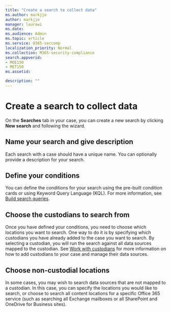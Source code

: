 ```yaml
---
title: "Create a search to collect data"
ms.author: markjjo
author: markjjo
manager: laurawi
ms.date: 
ms.audience: Admin
ms.topic: article
ms.service: O365-seccomp
localization_priority: Normal
ms.collection: M365-security-compliance 
search.appverid: 
- MOE150
- MET150
ms.assetid: 

description: ""
---
```


# Create a search to collect data

On the **Searches** tab in your case, you can create a new search by clicking **New search** and following the wizard.

## Name your search and give description

Each search with a case should have a unique name. You can optionally provide a description for your search. 

## Define your conditions

You can define the conditions for your search using the pre-built condition cards or using Keyword Query Language (KQL). For more information, see [Build search queries](building-search-queries.md).

## Choose the custodians to search from

Once you have defined your conditions, you need to choose which locations you want to search. One way to do it is by specifying which custodians you have already added to the case you want to search. By selecting a custodian, you will run the search against all data sources mapped to the custodian. See [Work with custodians](managing-custodians.md) for more information on how to add custodians to your case and manage their data sources.

## Choose non-custodial locations

In some cases, you may wish to search data sources that are not mapped to a custodian. In this case, you can specify the locations you would like to search, or choose to search all content locations for a specific Office 365 service (such as searching all Exchange mailboxes or all SharePoint and OneDrive for Business sites).